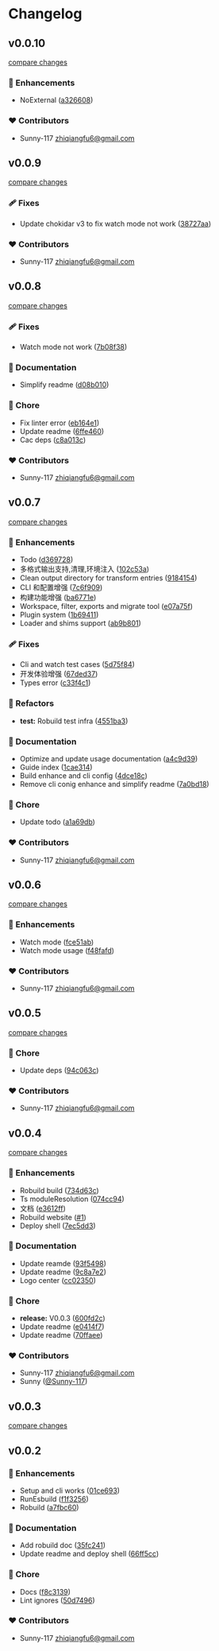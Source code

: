 # Changelog


## v0.0.10

[compare changes](https://github.com/Sunny-117/robuild/compare/v0.0.9...v0.0.10)

### 🚀 Enhancements

- NoExternal ([a326608](https://github.com/Sunny-117/robuild/commit/a326608))

### ❤️ Contributors

- Sunny-117 <zhiqiangfu6@gmail.com>

## v0.0.9

[compare changes](https://github.com/Sunny-117/robuild/compare/v0.0.8...v0.0.9)

### 🩹 Fixes

- Update chokidar v3 to fix watch mode not work ([38727aa](https://github.com/Sunny-117/robuild/commit/38727aa))

### ❤️ Contributors

- Sunny-117 <zhiqiangfu6@gmail.com>

## v0.0.8

[compare changes](https://github.com/Sunny-117/robuild/compare/v0.0.7...v0.0.8)

### 🩹 Fixes

- Watch mode not work ([7b08f38](https://github.com/Sunny-117/robuild/commit/7b08f38))

### 📖 Documentation

- Simplify readme ([d08b010](https://github.com/Sunny-117/robuild/commit/d08b010))

### 🏡 Chore

- Fix linter error ([eb164e1](https://github.com/Sunny-117/robuild/commit/eb164e1))
- Update readme ([6ffe460](https://github.com/Sunny-117/robuild/commit/6ffe460))
- Cac deps ([c8a013c](https://github.com/Sunny-117/robuild/commit/c8a013c))

### ❤️ Contributors

- Sunny-117 <zhiqiangfu6@gmail.com>

## v0.0.7

[compare changes](https://github.com/Sunny-117/robuild/compare/v0.0.6...v0.0.7)

### 🚀 Enhancements

- Todo ([d369728](https://github.com/Sunny-117/robuild/commit/d369728))
- 多格式输出支持,清理,环境注入 ([102c53a](https://github.com/Sunny-117/robuild/commit/102c53a))
- Clean output directory for transform entries ([9184154](https://github.com/Sunny-117/robuild/commit/9184154))
- CLI 和配置增强 ([7c6f909](https://github.com/Sunny-117/robuild/commit/7c6f909))
- 构建功能增强 ([ba6771e](https://github.com/Sunny-117/robuild/commit/ba6771e))
- Workspace, filter, exports and migrate tool ([e07a75f](https://github.com/Sunny-117/robuild/commit/e07a75f))
- Plugin system ([1b69411](https://github.com/Sunny-117/robuild/commit/1b69411))
- Loader and shims support ([ab9b801](https://github.com/Sunny-117/robuild/commit/ab9b801))

### 🩹 Fixes

- Cli and watch test cases ([5d75f84](https://github.com/Sunny-117/robuild/commit/5d75f84))
- 开发体验增强 ([67ded37](https://github.com/Sunny-117/robuild/commit/67ded37))
- Types error ([c33f4c1](https://github.com/Sunny-117/robuild/commit/c33f4c1))

### 💅 Refactors

- **test:** Robuild test infra ([4551ba3](https://github.com/Sunny-117/robuild/commit/4551ba3))

### 📖 Documentation

- Optimize and update usage documentation ([a4c9d39](https://github.com/Sunny-117/robuild/commit/a4c9d39))
- Guide index ([1cae314](https://github.com/Sunny-117/robuild/commit/1cae314))
- Build enhance and cli config ([4dce18c](https://github.com/Sunny-117/robuild/commit/4dce18c))
- Remove cli conig enhance and simplify readme ([7a0bd18](https://github.com/Sunny-117/robuild/commit/7a0bd18))

### 🏡 Chore

- Update todo ([a1a69db](https://github.com/Sunny-117/robuild/commit/a1a69db))

### ❤️ Contributors

- Sunny-117 <zhiqiangfu6@gmail.com>

## v0.0.6

[compare changes](https://github.com/Sunny-117/robuild/compare/v0.0.5...v0.0.6)

### 🚀 Enhancements

- Watch mode ([fce51ab](https://github.com/Sunny-117/robuild/commit/fce51ab))
- Watch mode usage ([f48fafd](https://github.com/Sunny-117/robuild/commit/f48fafd))

### ❤️ Contributors

- Sunny-117 <zhiqiangfu6@gmail.com>

## v0.0.5

[compare changes](https://github.com/Sunny-117/robuild/compare/v0.0.4...v0.0.5)

### 🏡 Chore

- Update deps ([94c063c](https://github.com/Sunny-117/robuild/commit/94c063c))

### ❤️ Contributors

- Sunny-117 <zhiqiangfu6@gmail.com>

## v0.0.4

[compare changes](https://github.com/Sunny-117/robuild/compare/v0.0.2...v0.0.4)

### 🚀 Enhancements

- Robuild build ([734d63c](https://github.com/Sunny-117/robuild/commit/734d63c))
- Ts moduleResolution ([074cc94](https://github.com/Sunny-117/robuild/commit/074cc94))
- 文档 ([e3612ff](https://github.com/Sunny-117/robuild/commit/e3612ff))
- Robuild website ([#1](https://github.com/Sunny-117/robuild/pull/1))
- Deploy shell ([7ec5dd3](https://github.com/Sunny-117/robuild/commit/7ec5dd3))

### 📖 Documentation

- Update reamde ([93f5498](https://github.com/Sunny-117/robuild/commit/93f5498))
- Update readme ([9c8a7e2](https://github.com/Sunny-117/robuild/commit/9c8a7e2))
- Logo center ([cc02350](https://github.com/Sunny-117/robuild/commit/cc02350))

### 🏡 Chore

- **release:** V0.0.3 ([600fd2c](https://github.com/Sunny-117/robuild/commit/600fd2c))
- Update readme ([e0414f7](https://github.com/Sunny-117/robuild/commit/e0414f7))
- Update readme ([70ffaee](https://github.com/Sunny-117/robuild/commit/70ffaee))

### ❤️ Contributors

- Sunny-117 <zhiqiangfu6@gmail.com>
- Sunny ([@Sunny-117](https://github.com/Sunny-117))

## v0.0.3

[compare changes](https://github.com/Sunny-117/robuild/compare/v0.0.2...v0.0.3)

## v0.0.2


### 🚀 Enhancements

- Setup and cli works ([01ce693](https://github.com/Sunny-117/robuild/commit/01ce693))
- RunEsbuild ([f1f3256](https://github.com/Sunny-117/robuild/commit/f1f3256))
- Robuild ([a7fbc60](https://github.com/Sunny-117/robuild/commit/a7fbc60))

### 📖 Documentation

- Add robuild doc ([35fc241](https://github.com/Sunny-117/robuild/commit/35fc241))
- Update readme and deploy shell ([66ff5cc](https://github.com/Sunny-117/robuild/commit/66ff5cc))

### 🏡 Chore

- Docs ([f8c3139](https://github.com/Sunny-117/robuild/commit/f8c3139))
- Lint ignores ([50d7496](https://github.com/Sunny-117/robuild/commit/50d7496))

### ❤️ Contributors

- Sunny-117 <zhiqiangfu6@gmail.com>

